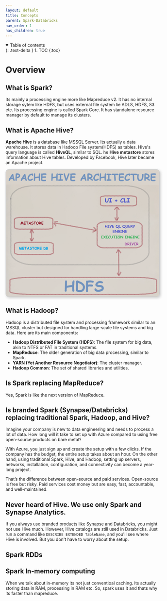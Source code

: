 ```yaml
---
layout: default
title: Concepts
parent: Spark-Databricks
nav_order: 1
has_children: true
---
```


<details open markdown="block">
  <summary>
    Table of contents
  </summary>
  {: .text-delta }
1. TOC
{:toc}
</details>

# Overview

## What is Spark?

Its mainly a processing engine more like Mapreduce v2. It has no internal storage sytem like HDFS, but uses external file system lie ADLS, HDFS, S3 etc. Its processing engine is called Spark Core. It has standalone resource manager by default to manage its clusters.

## What is Apache Hive?

**Apache Hive** is a database  like MSSQL Server. Its actually a data warehouse. It stores data in Hadoop File system(HDFS) as tables. Hive's query language is called **HiveQL**, similar to SQL. he **Hive metastore** stores information about Hive tables. Developed by Facebook, Hive later became an Apache project.

<img src="images/custom-image-2024-06-17-15-31-39.png" alt="Warehouse Directory" style="border: 2px solid #ccc; box-shadow: 3px 3px 8px rgba(0, 0, 0, 0.2); border-radius: 10px;">

## What is Hadoop?

Hadoop is a distributed file system and processing framework similar to an MSSQL cluster but designed for handling large-scale file systems and big data. Here are its main components:

- **Hadoop Distributed File System (HDFS)**: The file system for big data, akin to NTFS or FAT in traditional systems.
- **MapReduce**: The older generation of big data processing, similar to Spark.
- **YARN (Yet Another Resource Negotiator)**: The cluster manager.
- **Hadoop Common**: The set of shared libraries and utilities.

## Is Spark replacing MapReduce?

Yes, Spark is like the next version of MapReduce.

## Is branded Spark (Synapse/Databricks) replacing traditional Spark, Hadoop, and Hive?

Imagine your company is new to data engineering and needs to process a lot of data. How long will it take to set up with Azure compared to using free open-source products on bare metal?

With Azure, you just sign up and create the setup with a few clicks. If the company has the budget, the entire setup takes about an hour. On the other hand, using traditional Spark, Hive, and Hadoop, setting up servers, networks, installation, configuration, and connectivity can become a year-long project.

That’s the difference between open-source and paid services. Open-source is free but risky. Paid services cost money but are easy, fast, accountable, and well-maintained.

## Never heard of Hive. We use only Spark and Synapse Analytics.

If you always use branded products like Synapse and Databricks, you might not use Hive much. However, Hive catalogs are still used in Databricks. Just run a command like `DESCRIBE EXTENDED TableName`, and you'll see where Hive is involved. But you don't have to worry about the setup.



## Spark RDDs
## Spark In-memory computing

When we talk about in-memory its not just conventioal caching. Its actually storing data in RAM, processing in RAM etc. So, spark uses it and thats why its faster than mapreduce.


